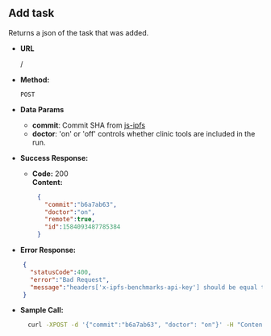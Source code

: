 **Add task**
----
  Returns a json of the task that was added.

* **URL**

  /

* **Method:**

  `POST`

* **Data Params**

  * **commit**: Commit SHA from [js-ipfs](https://github.com/ipfs/js-ipfs)
  * **doctor**: 'on' or 'off' controls whether clinic tools are included in the run.

* **Success Response:**

  * **Code:** 200 <br />
    **Content:**
```json
        {
          "commit":"b6a7ab63",
          "doctor":"on",
          "remote":true,
          "id":1584093487785384
        }
```

* **Error Response:**

```json
    {
      "statusCode":400,
      "error":"Bad Request",
      "message":"headers['x-ipfs-benchmarks-api-key'] should be equal to constant"
    }
```

* **Sample Call:**

  ```bash
    curl -XPOST -d '{"commit":"b6a7ab63", "doctor": "on"}' -H "Content-Type: application/json" -H "x-ipfs-benchmarks-api-key: somesecret" -k https://benchmarks.ipfs.team/runner
  ```